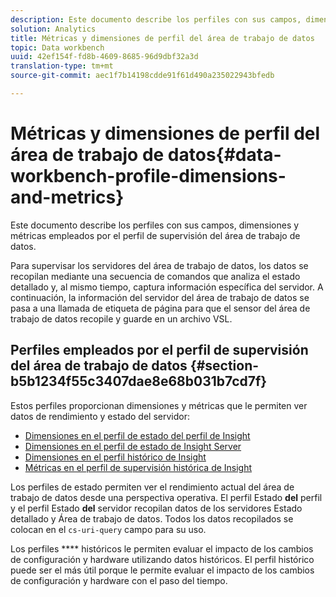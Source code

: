 ```yaml
---
description: Este documento describe los perfiles con sus campos, dimensiones y métricas empleados por el perfil de supervisión del área de trabajo de datos.
solution: Analytics
title: Métricas y dimensiones de perfil del área de trabajo de datos
topic: Data workbench
uuid: 42ef154f-fd8b-4609-8685-96d9dbf32a3d
translation-type: tm+mt
source-git-commit: aec1f7b14198cdde91f61d490a235022943bfedb

---
```



# Métricas y dimensiones de perfil del área de trabajo de datos{#data-workbench-profile-dimensions-and-metrics}

Este documento describe los perfiles con sus campos, dimensiones y métricas empleados por el perfil de supervisión del área de trabajo de datos.

Para supervisar los servidores del área de trabajo de datos, los datos se recopilan mediante una secuencia de comandos que analiza el estado detallado y, al mismo tiempo, captura información específica del servidor. A continuación, la información del servidor del área de trabajo de datos se pasa a una llamada de etiqueta de página para que el sensor del área de trabajo de datos recopile y guarde en un archivo VSL.

## Perfiles empleados por el perfil de supervisión del área de trabajo de datos {#section-b5b1234f55c3407dae8e68b031b7cd7f}

Estos perfiles proporcionan dimensiones y métricas que le permiten ver datos de rendimiento y estado del servidor:

* [Dimensiones en el perfil de estado del perfil de Insight](../../../home/monitoring-installation/monitoring-appendix/monitoring-profile-status.md#concept-d4cd7da41c8a42bab4aea25418264e64)
* [Dimensiones en el perfil de estado de Insight Server](../../../home/monitoring-installation/monitoring-appendix/monitoring-servers-profile.md#concept-8cbeb91e99bc42e2b52b22d551423f8a)
* [Dimensiones en el perfil histórico de Insight](../../../home/monitoring-installation/monitoring-appendix/monitoring-historical.md#concept-a42837c9c9274f83ad5bc5a6720f02b0)
* [Métricas en el perfil de supervisión histórica de Insight](../../../home/monitoring-installation/monitoring-appendix/monitoring-hist-metrics.md#concept-8fece88b1f014637bbc7c8372ee93203)

Los perfiles de estado permiten ver el rendimiento actual del área de trabajo de datos desde una perspectiva operativa. El perfil Estado **del** perfil y el perfil Estado **del** servidor recopilan datos de los servidores Estado detallado y Área de trabajo de datos. Todos los datos recopilados se colocan en el `cs-uri-query` campo para su uso.

Los perfiles **** históricos le permiten evaluar el impacto de los cambios de configuración y hardware utilizando datos históricos. El perfil histórico puede ser el más útil porque le permite evaluar el impacto de los cambios de configuración y hardware con el paso del tiempo.

